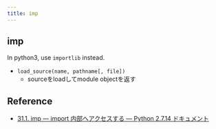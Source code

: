 ```yaml
---
title: imp
---
```


## imp
In python3, use `importlib` instead.


* `load_source(name, pathname[, file])`
    * sourceをloadしてmodule objectを返す

## Reference
* [31.1. imp — import 内部へアクセスする — Python 2.7.14 ドキュメント](http://docs.python.jp/2/library/imp.html)
